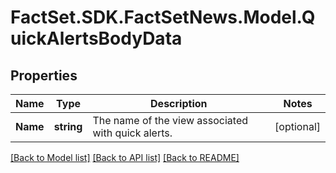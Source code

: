 # FactSet.SDK.FactSetNews.Model.QuickAlertsBodyData

## Properties

Name | Type | Description | Notes
------------ | ------------- | ------------- | -------------
**Name** | **string** | The name of the view associated with quick alerts. | [optional] 

[[Back to Model list]](../README.md#documentation-for-models) [[Back to API list]](../README.md#documentation-for-api-endpoints) [[Back to README]](../README.md)

